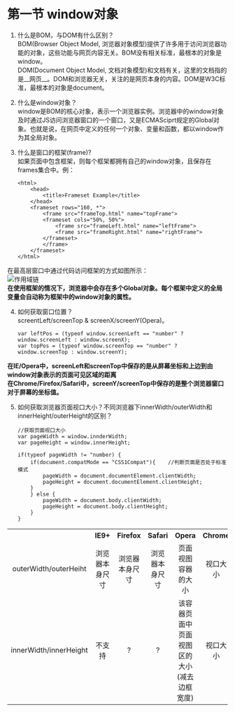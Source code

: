 # 第一节 window对象
1. 什么是BOM，与DOM有什么区别？  
  BOM(Browser Object Model, 浏览器对象模型)提供了许多用于访问浏览器功能的对象，这些功能与网页内容无关。BOM没有相关标准，最根本的对象是window。  
  DOM(Document Object Model, 文档对象模型)和文档有关，这里的文档指的是__网页__。DOM和浏览器无关，关注的是网页本身的内容。DOM是W3C标准，最根本的对象是document。  
  
2. 什么是window对象？  
  window是BOM的核心对象，表示一个浏览器实例。浏览器中的window对象及时通过JS访问浏览器窗口的一个窗口，又是ECMASciprt规定的Global对象。也就是说，在网页中定义的任何一个对象、变量和函数，都以window作为其全局对象。  
  
3. 什么是窗口的框架(frame)?  
  如果页面中包含框架，则每个框架都拥有自己的window对象，且保存在frames集合中。例：  
    ```
    <html>
        <head>
            <title>Frameset Example</title>        
        </head>
        <frameset rows="160, *">
            <frame src="frameTop.html" name="topFrame">
            <frameset cols="50%, 50%">
                <frame src="frameLeft.html" name="leftFrame">
                <frame src="frameRight.html" name="rightFrame">            
            </frameset>
            </frame>
        </frameset>
    </html>
    ```  
  在最高层窗口中通过代码访问框架的方式如图所示：  
  ![作用域链](../../res/pic/8_1_1.jpg)  
  __在使用框架的情况下，浏览器中会存在多个Global对象。每个框架中定义的全局变量会自动称为框架中的window对象的属性。__  
  
4. 如何获取窗口位置？  
  screentLeft/screenTop & screenX/screenY(Opera)。  
    ```
    var leftPos = (typeof window.screenLeft == "number" ? window.screenLeft : window.screenX);
    var topPos = (typeof window.screenTop == "number" ? window.screenTop : window.screenY);
    ```  
  __在IE/Opera中，screenLeft和screenTop中保存的是从屏幕坐标和上边到由window对象表示的页面可见区域的距离__  
  __在Chrome/Firefox/Safari中，screenY/screenTop中保存的是整个浏览器窗口对于屏幕的坐标值。__  
  
5. 如何获取浏览器页面视口大小？不同浏览器下innerWidth/outerWidth和innerHeight/outerHeight的区别？  
    ```
    //获取页面视口大小
    var pageWidth = window.innderWidth;
    var pageHeight = window.innerHeight;
    
    if(typeof pageWidth != "number) {
        if(document.compatMode == "CSS1Compat"){    //判断页面是否处于标准模式
            pageWidth = document.documentElement.clientWidth;
            pageHeight = document.documentElement.clientHeight;        
        }
        } else {
            pageWidth = document.body.clientWidth;
            pageHeight = document.body.clientHeight;
        }
    }
<table>
  <tbody>
    <tr>
      <th align="center"></th>
      <th align="center">IE9+</th>
      <th align="center">Firefox</th>
      <th align="center">Safari</th>
      <th align="center">Opera</th>
      <th align="center">Chrome</th>
    </tr>
    <tr>
      <td align="center">outerWidth/outerHeiht</td>
      <td align="center">浏览器本身尺寸</td>
      <td align="center">浏览器本身尺寸</td>
      <td align="center">浏览器本身尺寸</td>
      <td align="center">页面视图容器的大小</td>
      <td align="center">视口大小</td>
    </tr>    
    <tr>
      <td align="center">innerWidth/innerHeight</td>
      <td align="center">不支持</td>
      <td align="center">?</td>
      <td align="center">?</td>
      <td align="center">该容器页面中页面视图区的大小(减去边框宽度)</td>
      <td align="center">视口大小</td>
    </tr>    
  </tbody>
</table>
